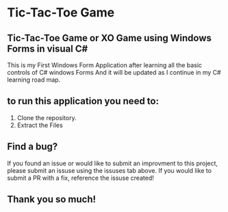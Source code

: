 # Tic-Tac-Toe Game

## Tic-Tac-Toe Game or XO Game using Windows Forms in visual C# 

This is my First Windows Form Application after learning all the basic controls of C# windows Forms
And it will be updated as I continue in my C# learning road map.

## to run this application you need to:
1. Clone the repository.
2. Extract the Files

## Find a bug?
If you found an issue or would like to submit an improvment to this project, 
please submit an issuse using the issuses tab above.
If you would like to submit a PR with a fix, reference the issuse created!

## Thank you so much!

